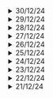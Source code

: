 <details>
   <summary>30/12/24</summary>

   # Key Learnings
</details>


<details>
   <summary>29/12/24</summary>

   ## Key Learnings
   ### ML
   - Different types of AI tools
   - Started using some chatbots
   - Reading newsletter on a day-to-day basis or what's new in the field
   - Learnt Statistics: Why sample variance has the term 'n-1' in the denominator? Because it gives us a unbiased measure
   - Python: loops
   ### Before you start up book
   - Different steps to take after you have found our co-founder
   - Financial planning is very important
   - Tell your family well in advance
   - Prepare for the worst case scenario
   - Find a mentor
   ### MATLAB
   - Simulation of FSK using the blocks of ASK
   - Problem with the threshold value, the demodulator block might not be correct after all
</details>



<details>
   <summary>28/12/24</summary>
  
  ## Key Learnings
  ### Machine Learning
  - Got started woth Python: Data types and variables, type casting from return value (string) to int, operators
  - Statistics: Analytic reasoning from just data of median and range of data.
  - Mean is very sensitive to outliers whereas median is not.
  - What is a General Purpose Technology (GPT)? Is AI and ML there yet?
  - Set up a playground for python too. Used the same makefiles to do so.
  - When I write into a file, the output automatically shows up. This works only for pre-defined inputs to the program.
  ### Entrepreneurship: Before you start up
  - A startup with weak foundation cannot be fixed
  - What skills must your co-founder have?
  - What are his professional ethics?
  - What is his goals for the company?
  - Are you comfortable the way he/she behaves around other people?
  - Importance of equity split, roles split, prenup etc.
  - What if you are not able to find your co-founder? Well, that should'nt stop you from chasing your dreams. Just get started, people will start joining when they see tangible results
  - Keep a time and money frame. This is the X amount of time I will keep going (before you quit) and Y money of money willing to burn.
  - Why 50/50 is not the equal split? Well, some founders work part-time.
  ### Business
  - Getting Rich by Alex Hormonzi
  - Eliminate every distraction possible, work for long hours, keep learning, Importance of losing and why it increases the odds that you will succeed in the future.
</details>


<details>
   <summary>27/12/24</summary>
  
  ## Key Learnings
  ### C++
  - Solved the climbing staris problem
  - Little bit about compile time and run time expressions, constant expressions
  ### Statistics course
  - Comparing datasets
  - Degree of skewness
  ### Before you startup book
  - What price will your target customers be willing to pay?
  - Making a MVP, acquire real customer and then expand
  - If you are spending money to acquire money, odds are you aren't creating value
  - Talk to industry experts: how to build, how to sell, what partnerships are required, current problems in the industry. Do you have the skills, commitment and network to make it work?
  - You best friend might not always be the best Co-founder?
  - Advice: Don't bring emotions
  ### Control Systems
  - Basic idea of what a system engineer does?
</details>

<details>
   <summary>26/12/24</summary>
  
  ## Key Learnings
  ### Business Case Study
  - Building a business for a clothing industry.
  - We buy rolls of cloth, stitch them (shirts, t-shirts, jeans, ties, hankies) and sell them directly to customers (open your own outlet)
  - You will need CAs, designers, managers, packaging (clean, iron, then wrap), distribution, space, labour, machines, cloth
  - Labor and machine go hand in hand (more the machines you buy, more labour you need to operate them). If you have less machines and you need to achieve more results, then labour will have to work in shifts.
  - Build your own website, make sure your customers are aware of it. Also make it easy for them to order stuff online.
  - Innovate continuously without fail and perfect your product first.
  - Marketing, freebies to get people hooked to your product with the help of psychology.
  - Keep calling them (or emailing them) on monthly basis (get to know their perspective), get feedback.
  - Gain their trust, now they won't go anywhere.
  - Give a free shirt, then next month or so, offer them another shirt or another pant.
  - Give them an option for customizable products. Like printing whatever they like on t-shirts and stuff like that.
  - A company or business only grows when people in different departments talk to each other on regular basis. If you are an engineer, go talk to the sales manager, if you are a developer, go talk to the product designer and so on. Keep learning everything your company is doing.
  - Is your company doing a great job in delivering what it promises? If not, what can we optimize? To recognise this, you need to know in and out of your company. This only happens if you have connections. This can be a great oppurtunity for a startup.
  - Conduct only one meeting per week, gather atleast one person form every department and make them do a weekly review. Discuss all problems faced. This make all people aware of what's happening in the company. More importantly, keep reinforcing you vision for the company. Remind everyone of the vision and why you started the business in the first place.
  - To understand a business, understand its entire supply chain.
  - You don't need a revolutionary idea, you can think of doing an already existing thing in an efficient manner.
</details>

<details>
   <summary>25/12/24</summary>
  
  ## Key Learnings
  ### C++ 
  - Implicit and explicit conversions
  - Usage of `static_cast` to perform explicit conversion
  - How many different ways in which we can perform explicit conversions?
  - Program of the day: Each element in an array should have unique no. of occurances. Ex: [1,2,2,1,1,3], 1 occurs three times, 2 occurs two times, 3 occurs 3 times
  - Wrote the program using some templates, using sort fuction which is inbuilt function
  - Problem: There are zeros involved, which makes it harder to understand
</details>




<details>
   <summary>24/12/24</summary>
  
  ## Key Learnings
  ### Communication Engineering
  - Calculation of entropy for joint probability distribution given for Huffman Coding sequence
  ### VLSI
  - Low power configurations
### Non-technical Book
  - Before you StartUp: Know your why's. Think about all easier options. Startup might not be the best idea for your dreams to come to reality.
### C++
  - Floating point types are error prone.
  - cout by default has 6 significant digits
  - Error can propagate when many mathematical operations are involved (+ and *). For example, 0.1 has a rounding error at its 17 significant digit, add 0.1 ten times and the error propagates to 16th sig. digit
  - Inf, NaN
  - std::boolalpha
  - std::cin.get() doesn't ignore whitespaces
</details>

<details>
   <summary>23/12/24</summary>
  
  ## Key Learnings
   ### MATLAB
   - Simulation of ASK modulator and demodulator using Simulink
   - Introduction to Bernoulli binary generator
   - Extending ASK to achieve FSK which is nothing but addition of two ASK signals
   - Introduction to hardware simulation of a self balancing motorcycle which is programmed as an inverted pendulum
   - There are a lot of examples in simulink to go through, they each cover a unique concept
   - In MATLAB website there are way more apps, so we can use them to our advantage 

   ### C++
   - All about integers, modulo wrap around concept, why unsigned integers are unfavored, when an expression involves signed and unsigned operands, the signed operand is converted to unsigned.
   - Introduction to fixed width integers
   - Scientific notation

   ### Project Based Learning
   - Building a text editor in C
   - Difference between canonical and raw mode of terminal
   - Built a simple program which prints ASCII value of the character which I just give as input without pressing enter.
   - ECHO feature is what causes each key you type to be printed to terminal
</details>


<details>
   <summary>22/12/24</summary>
  
  ## Key Learnings
  - C++ : Program terminated with signal SIGFPE, arithmetic exception error. Different data types. `void` is a special case. You can `return void()` from a function or just `return`. Review of Substring program (longest substring of non-repeating characters).
  - Before you StartUp book: Five major themes: Product, Competition, Cash, Legal System and Team
  - PCB Designing: Finished adding footprints, placed components roughly on the PCB
  - MATLAB: Basics of simulink and how to use it. Example projects: mobile rover, self-balancing robot, race car, automatic guitar tuner.
  - Some basics to be learnt: PID Control, low pass filtering, curve fitting, mean, median, std, scatter plot, FFT, inv of matrix, image segmentation, deep learning, optimization.
</details>


<details>
   <summary>21/12/24</summary>
  
  ## Key Learnings
  - C++ for 3 hours
  - PCB designing: Finished the schematic design of STM32 + RF integration module. Learnt antenna impedance matching.
  - Dopamine Detox Book finished
  - Newton's Cradle Explained: Conservation of energy/momentum seems to be the wrong approach to explain it. There is something called Hertz's adjustment to Hookes' law
  - Reviewed some companies that specialise in RF domain
  - Project Based Learning in C: Writing a shell in C, learnt about tokenization of a string, which makes work so much easier
</details>

